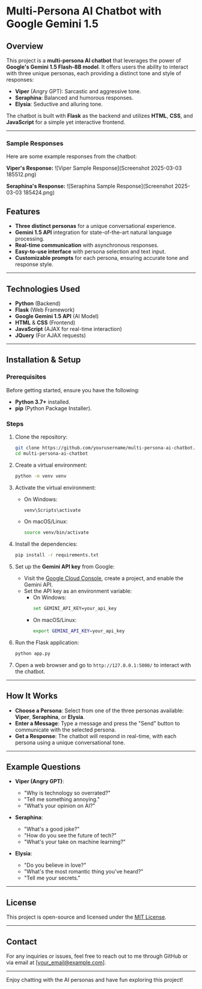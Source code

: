 # Multi-Persona AI Chatbot with Google Gemini 1.5

## Overview

This project is a **multi-persona AI chatbot** that leverages the power of **Google's Gemini 1.5 Flash-8B model**. It offers users the ability to interact with three unique personas, each providing a distinct tone and style of responses:

- **Viper** (Angry GPT): Sarcastic and aggressive tone.
- **Seraphina**: Balanced and humorous responses.
- **Elysia**: Seductive and alluring tone.

The chatbot is built with **Flask** as the backend and utilizes **HTML**, **CSS**, and **JavaScript** for a simple yet interactive frontend.

---
### Sample Responses
Here are some example responses from the chatbot:

**Viper's Response:**
![Viper Sample Response](Screenshot 2025-03-03 185512.png)

**Seraphina's Response:**
![Seraphina Sample Response](Screenshot 2025-03-03 185424.png)

## Features

- **Three distinct personas** for a unique conversational experience.
- **Gemini 1.5 API** integration for state-of-the-art natural language processing.
- **Real-time communication** with asynchronous responses.
- **Easy-to-use interface** with persona selection and text input.
- **Customizable prompts** for each persona, ensuring accurate tone and response style.

---

## Technologies Used

- **Python** (Backend)
- **Flask** (Web Framework)
- **Google Gemini 1.5 API** (AI Model)
- **HTML** & **CSS** (Frontend)
- **JavaScript** (AJAX for real-time interaction)
- **JQuery** (For AJAX requests)

---

## Installation & Setup

### Prerequisites

Before getting started, ensure you have the following:

- **Python 3.7+** installed.
- **pip** (Python Package Installer).

### Steps

1. Clone the repository:
    ```bash
    git clone https://github.com/yourusername/multi-persona-ai-chatbot.git
    cd multi-persona-ai-chatbot
    ```

2. Create a virtual environment:
    ```bash
    python -m venv venv
    ```

3. Activate the virtual environment:
    - On Windows:
      ```bash
      venv\Scripts\activate
      ```
    - On macOS/Linux:
      ```bash
      source venv/bin/activate
      ```

4. Install the dependencies:
    ```bash
    pip install -r requirements.txt
    ```

5. Set up the **Gemini API key** from Google:
    - Visit the [Google Cloud Console](https://console.cloud.google.com/), create a project, and enable the Gemini API.
    - Set the API key as an environment variable:
      - On Windows:
        ```bash
        set GEMINI_API_KEY=your_api_key
        ```
      - On macOS/Linux:
        ```bash
        export GEMINI_API_KEY=your_api_key
        ```

6. Run the Flask application:
    ```bash
    python app.py
    ```

7. Open a web browser and go to `http://127.0.0.1:5000/` to interact with the chatbot.

---

## How It Works

- **Choose a Persona**: Select from one of the three personas available: **Viper**, **Seraphina**, or **Elysia**.
- **Enter a Message**: Type a message and press the "Send" button to communicate with the selected persona.
- **Get a Response**: The chatbot will respond in real-time, with each persona using a unique conversational tone.

---

## Example Questions

- **Viper (Angry GPT)**:
  - "Why is technology so overrated?"
  - "Tell me something annoying."
  - "What’s your opinion on AI?"

- **Seraphina**:
  - "What's a good joke?"
  - "How do you see the future of tech?"
  - "What's your take on machine learning?"

- **Elysia**:
  - "Do you believe in love?"
  - "What's the most romantic thing you've heard?"
  - "Tell me your secrets."

---

## License

This project is open-source and licensed under the [MIT License](LICENSE).

---

## Contact

For any inquiries or issues, feel free to reach out to me through GitHub or via email at [your_email@example.com].

---

Enjoy chatting with the AI personas and have fun exploring this project!
